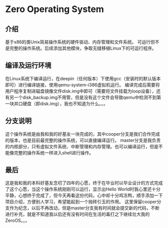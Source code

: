 # Zero Operating System

## 介绍
基于x86的类Unix简易操作系统的硬件驱动、内存管理和文件系统。
可运行但不是完整的操作系统。后续添加其他模块，争取无缝移植Linux下的可运行程序。
## 编译及运行环境
在Linux系统下编译运行，在deepin（任何版本）下使用gcc（安装时的默认版本即可）进行编译链接，使用qemu-system-i386虚拟机运行。
编译完成后需要将用户程序复制进磁盘镜像文件disk.img中即可（需要将文件挂载为loop设备），还有另一个disk_backup.img不用管，但是没有这个文件会导致qemu中检测不到第一块并口硬盘（即disk.img），我也不知道为什么。。。
## 分支说明
这个操作系统是由我和我的好基友一块完成的，其中cooper分支是我们合作完成的版本，也是目前最完整的操作系统，可以直接编译运行。
master分支是我负责的内核部分，只有虚拟文件系统、中断管理和内存管理。也可以编译运行，但是不能像完整的操作系统一样进入shell进行操作。
## 最后
这是我和我的本科好基友念叨了四年的心愿，终于在毕业时以毕业设计的方式完成了这个心愿，当这个操作系统刚刚可以运行，显示出Hello World时我心里还十分平静，心想终于完成了，但今天再看这份代码，心中却十分鸡冻鸭，顺手添加一下项目介绍，方便别人学习，希望能起到一个抛砖引玉的作用。
这里保留cooper分支作为纪念，以后不再改动，但是master分支我有时间就会提交新的代码，不断进行补充，就是不知道我以后还有没有时间在生活的毒打之下继续壮大我的ZeroOS。。。